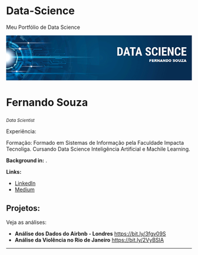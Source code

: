 # Data-Science
Meu Portfólio de Data Science


<p align="center">
  <img src="banner.png" >
</p>

# Fernando Souza
<sub>*Data Scientist* </sub>

Experiência:

Formação: Formado em Sistemas de Informação pela Faculdade Impacta Tecnoliga. Cursando Data Science Inteligência Artificial e Machile Learning.

**Background in:** .

**Links:**
* [LinkedIn](https://www.linkedin.com/in/fernando-souza-7b980123/)
* [Medium](https://medium.com/@fernassouza)


## Projetos:
Veja as análises:

* **Análise dos Dados do Airbnb - Londres** https://bit.ly/3fgv09S
* **Análise da Violência no Rio de Janeiro** https://bit.ly/2VyBSIA


---
